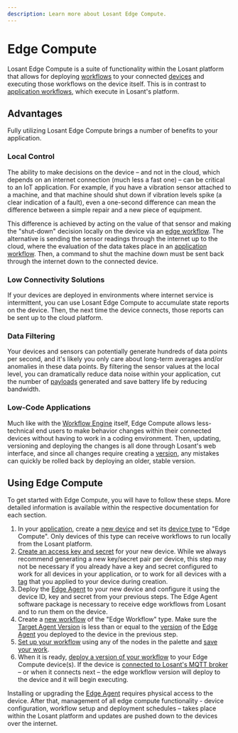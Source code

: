 ```yaml
---
description: Learn more about Losant Edge Compute.
---
```


# Edge Compute

Losant Edge Compute is a suite of functionality within the Losant platform that allows for deploying [workflows](/workflows/overview/) to your connected [devices](/devices/overview/) and executing those workflows on the device itself. This is in contrast to [application workflows](/workflows/application-workflows/), which execute in Losant's platform.

## Advantages

Fully utilizing Losant Edge Compute brings a number of benefits to your application.

### Local Control

The ability to make decisions on the device – and not in the cloud, which depends on an internet connection (much less a fast one) – can be critical to an IoT application. For example, if you have a vibration sensor attached to a machine, and that machine should shut down if vibration levels spike (a clear indication of a fault), even a one-second difference can mean the difference between a simple repair and a new piece of equipment.

This difference is achieved by acting on the value of that sensor and making the "shut-down" decision locally on the device via an [edge workflow](/workflows/edge-workflows/). The alternative is sending the sensor readings through the internet up to the cloud, where the evaluation of the data takes place in an [application workflow](/workflows/application-workflows/). Then, a command to shut the machine down must be sent back through the internet down to the connected device.

### Low Connectivity Solutions

If your devices are deployed in environments where internet service is intermittent, you can use Losant Edge Compute to accumulate state reports on the device. Then, the next time the device connects, those reports can be sent up to the cloud platform.

### Data Filtering

Your devices and sensors can potentially generate hundreds of data points per second, and it's likely you only care about long-term averages and/or anomalies in these data points. By filtering the sensor values at the local level, you can dramatically reduce data noise within your application, cut the number of [payloads](/organizations/resource-limits/#payload-limits) generated and save battery life by reducing bandwidth.

### Low-Code Applications

Much like with the [Workflow Engine](/workflows/overview/) itself, Edge Compute allows less-technical end users to make behavior changes within their connected devices without having to work in a coding environment. Then, updating, versioning and deploying the changes is all done through Losant's web interface, and since all changes require creating a [version](/workflows/versioning/), any mistakes can quickly be rolled back by deploying an older, stable version.

## Using Edge Compute

To get started with Edge Compute, you will have to follow these steps. More detailed information is available within the respective documentation for each section.

1. In your [application](/applications/overview/), create a [new device](/devices/overview/#adding-a-device) and set its [device type](/devices/overview/#device-type) to "Edge Compute". Only devices of this type can receive workflows to run locally from the Losant platform.
2. [Create an access key and secret](/applications/access-keys/#generating-an-access-key) for your new device. While we always recommend generating a new key/secret pair per device, this step may not be necessary if you already have a key and secret configured to work for all devices in your application, or to work for all devices with a [tag](/devices/overview/#device-tags) that you applied to your device during creation.
3. Deploy the [Edge Agent](/edge-compute/edge-agent-installation/) to your new device and configure it using the device ID, key and secret from your previous steps. The Edge Agent software package is necessary to receive edge workflows from Losant and to run them on the device.
4. Create a [new workflow](/workflows/overview/#creating-a-workflow) of the "Edge Workflow" type. Make sure the [Target Agent Version](/workflows/edge-workflows/#edge-agent-version) is less than or equal to the [version](/edge-compute/edge-agent-changelog/) of the [Edge Agent](/edge-compute/edge-agent-installation/) you deployed to the device in the previous step.
5. [Set up your workflow](/workflows/overview/#overview) using any of the nodes in the palette and [save your work](/workflows/edge-workflows/#saving-changes).
6. When it is ready, [deploy a version of your workflow](/edge-compute/edge-deployments/) to your Edge Compute device(s). If the device is [connected to Losant's MQTT broker](/mqtt/overview/) – or when it connects next – the edge workflow version will deploy to the device and it will begin executing.

Installing or upgrading the [Edge Agent](/edge-compute/edge-agent-installation/) requires physical access to the device. After that, management of all edge compute functionality - device configuration, workflow setup and deployment schedules – takes place within the Losant platform and updates are pushed down to the devices over the internet.
